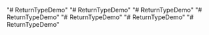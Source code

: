 "# ReturnTypeDemo" 
"# ReturnTypeDemo" 
"# ReturnTypeDemo" 
"# ReturnTypeDemo" 
"# ReturnTypeDemo" 
"# ReturnTypeDemo" 
"# ReturnTypeDemo" 
